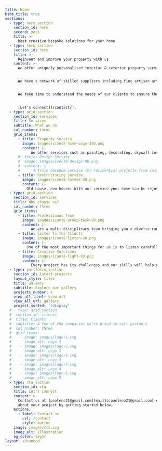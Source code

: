```yaml
---
title: Home
hide_title: true
sections:
  - type: hero_section
    section_id: hero
    second: yess
    title: >-
      Best creative bespoke solutions for your home
  - type: hero_section
    section_id: hero
    title: >-
      Reinvent and improve your property with us
    content: >-
      We offer uniquely personalised interior & exterior property services for each of our clients, creating a functional and attractive environment, taking care of all of your property needs. We distinguish ourselves by our warmth, originality and careful attention to detail. Founded on the simple belief that good design brings quality to life, the company’s customers include private homes, retail spaces and work environments.


      We have a network of skilled suppliers including fine artisan artists, such as muralists and custom furniture makers, to create timeless designs, customised art works and furnishings for our clients.


      We take time to understand the needs of our clients to ensure that we deliver what they want; carefully following designer and client instructions. Our reputation has been built on our exceptional level of service.

      
      [Let's connect](/contact/).
  - type: grid_section
    section_id: services
    title: Services
    subtitle: What we do
    col_number: three
    grid_items:
      - title: Property Service
        image: images/icons8-home-page-100.png
        content: |-
            We offer services such as painting, decorating, drywall installation, flooring and furniture assembly & fitting. 
      #- title: Design Service
      #  image: images/icons8-design-80.png
      #  content: |-
      #      A truly bespoke service for residential projects from initial concept, hands-on installation, through to completion. 
      - title: Restructuring Service
        image: images/icons8-hammer-80.png
        content: |-
          Old house, new house: With our service your home can be rejuvenated and given new life.
  - type: grid_section
    section_id: services
    title: Why choose us?
    col_number: three
    grid_items:
      - title: Professional Team
        image: images/icons8-group-task-80.png
        content: |-
            We are a multi-disciplinary team bringing you a diverse range of high-level skills.
      - title: Listen to the Clients
        image: images/icons8-listen-80.png
        content: |-
          One of the most important things for us is to listen carefully to the requirements of our clients.
      - title: Creative Solutions
        image: images/icons8-light-80.png
        content: |-
            Every project has its challenges and our skills will help you find the best creative bespoke solutions
  - type: portfolio_section
    section_id: latest-projects
    layout_style: tiles
    title: Gallery
    subtitle: Explore our gallery
    projects_number: 4
    view_all_label: View All
    view_all_url: gallery
    project_sorted: '/display'
  # - type: grid_section
  #  section_id: clients
  #  title: Clients
  #  subtitle: A few of the companies we're proud to call partners
  #  col_number: three
  #  grid_items:
  #    - image: images/logo-1.svg
  #      image_alt: Logo 1
  #    - image: images/logo-2.svg
  #      image_alt: Logo 2
  #    - image: images/logo-3.svg
  #      image_alt: Logo 3
  #    - image: images/logo-4.svg
  #      image_alt: Logo 4
  #    - image: images/logo-5.svg
  #      image_alt: Logo 5
  - type: cta_section
    section_id: cta
    title: Let’s Connect
    content: >-
      Contact us at [paoleno21@gmail.com](mailto:paoleno21@gmail.com) or at [+44 7402052652]() and tell us more
      about your project by getting started below.
    actions:
      - label: Contact us
        url: /contact
        style: button
    image: images/cta.svg
    image_alt: Illustration
    bg_color: light
layout: advanced
---
```

